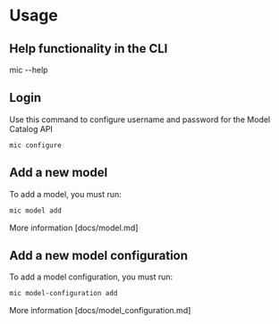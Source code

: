 # Usage

## Help functionality in the CLI

mic --help

## Login

Use this command to configure username and password for the Model Catalog API

```
mic configure
```

## Add a new model

To add a model, you must run:

```bash
mic model add
```

More information [docs/model.md]

## Add a new model configuration

To add a model configuration, you must run:

```bash
mic model-configuration add
```

More information [docs/model_configuration.md]
